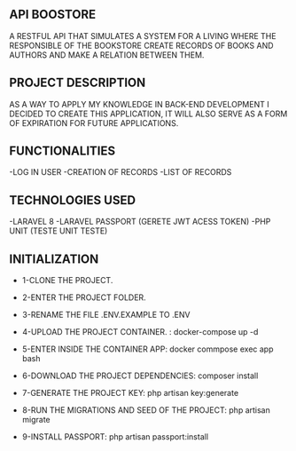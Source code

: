 ## API BOOSTORE
A RESTFUL API THAT SIMULATES A SYSTEM FOR A LIVING WHERE THE RESPONSIBLE OF THE BOOKSTORE CREATE RECORDS OF BOOKS AND AUTHORS AND MAKE A RELATION BETWEEN THEM.

## PROJECT DESCRIPTION
AS A WAY TO APPLY MY KNOWLEDGE IN BACK-END DEVELOPMENT I DECIDED TO CREATE THIS APPLICATION, IT WILL ALSO SERVE AS A FORM OF EXPIRATION FOR FUTURE APPLICATIONS.

## FUNCTIONALITIES
-LOG IN USER
-CREATION OF RECORDS
-LIST OF RECORDS

## TECHNOLOGIES USED
-LARAVEL 8
-LARAVEL PASSPORT (GERETE JWT ACESS TOKEN)
-PHP UNIT (TESTE UNIT TESTE)

## INITIALIZATION
- 1-CLONE THE PROJECT.

- 2-ENTER THE PROJECT FOLDER.

- 3-RENAME THE FILE .ENV.EXAMPLE TO .ENV

- 4-UPLOAD THE PROJECT CONTAINER. : docker-compose up -d

- 5-ENTER INSIDE THE CONTAINER APP: docker commpose exec app bash

- 6-DOWNLOAD THE PROJECT DEPENDENCIES: composer install

- 7-GENERATE THE PROJECT KEY: php artisan key:generate

- 8-RUN THE MIGRATIONS AND SEED OF THE PROJECT: php artisan migrate

- 9-INSTALL PASSPORT: php artisan passport:install